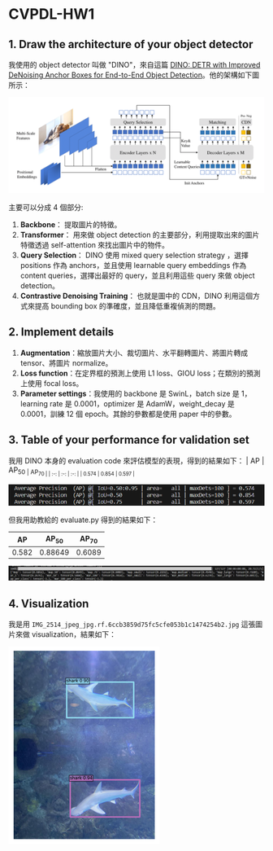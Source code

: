 # CVPDL-HW1
## 1. Draw the architecture of your object detector
我使用的 object detector 叫做 "DINO"，來自這篇 [DINO: DETR with Improved DeNoising Anchor Boxes for End-to-End Object Detection](https://openreview.net/pdf?id=3mRwyG5one)。他的架構如下圖所示：

![Alt text](./figs/DINO_architecture.png)

主要可以分成 4 個部分:
1. **Backbone**： 提取圖片的特徵。
2. **Transformer**： 用來做 object detection 的主要部分，利用提取出來的圖片特徵透過 self-attention 來找出圖片中的物件。
3. **Query Selection**： DINO 使用 mixed query selection strategy ，選擇 positions 作為 anchors，並且使用 learnable query embeddings 作為 content queries，選擇出最好的 query，並且利用這些 query 來做 object detection。
4. **Contrastive Denoising Training**： 也就是圖中的 CDN，DINO 利用這個方式來提高 bounding box 的準確度，並且降低重複偵測的問題。

## 2. Implement details
1. **Augmentation**：縮放圖片大小、裁切圖片、水平翻轉圖片、將圖片轉成 tensor、將圖片 normalize。
2. **Loss function**：在定界框的預測上使用 L1 loss、GIOU loss；在類別的預測上使用 focal loss。
3. **Parameter settings**：我使用的 backbone 是 SwinL，batch size 是 1，learning rate 是 0.0001，optimizer 是 AdamW，weight_decay 是 0.0001，訓練 12 個 epoch。其餘的參數都是使用 paper 中的參數。

## 3. Table of your performance for validation set
我用 DINO 本身的 evaluation code 來評估模型的表現，得到的結果如下：
|  AP   | AP<sub>50  | AP<sub>70  |
| :-:    | :-: | :-: |
| 0.574  | 0.854 |  0.597 |

![Alt text](./figs/validtion_performance.png)

但我用助教給的 evaluate.py 得到的結果如下：

|  AP   | AP<sub>50  | AP<sub>70  |
| :-:    | :-: | :-: |
| 0.582  | 0.88649 |  0.6089 |

![Alt text](./figs/validtion_performance_by_evaluate.png)

## 4. Visualization
我是用 `IMG_2514_jpeg_jpg.rf.6ccb3859d75fc5cfe053b1c1474254b2.jpg` 這張圖片來做 visualization，結果如下：

![Alt text](./figs/inference_visualization.png)